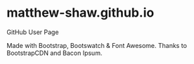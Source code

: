 matthew-shaw.github.io
======================

GitHub User Page

Made with Bootstrap, Bootswatch & Font Awesome.
Thanks to BootstrapCDN and Bacon Ipsum.
